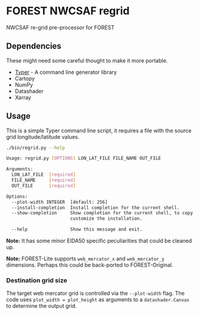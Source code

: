 # FOREST NWCSAF regrid
NWCSAF re-grid pre-processor for FOREST

## Dependencies

These might need some careful thought to make it more portable.

- [Typer](https://typer.tiangolo.com/) - A command line generator library
- Cartopy
- NumPy
- Datashader
- Xarray

## Usage

This is a simple Typer command line script, it requires a file with the source grid longitude/latitude
values.

```sh
./bin/regrid.py --help

Usage: regrid.py [OPTIONS] LON_LAT_FILE FILE_NAME OUT_FILE

Arguments:
  LON_LAT_FILE  [required]
  FILE_NAME     [required]
  OUT_FILE      [required]

Options:
  --plot-width INTEGER  [default: 256]
  --install-completion  Install completion for the current shell.
  --show-completion     Show completion for the current shell, to copy it or
                        customize the installation.

  --help                Show this message and exit.
```

**Note:** It has some minor EIDA50 specific peculiarities that could be cleaned up.

**Note:** FOREST-Lite supports `web_mercator_x` and `web_mercator_y` dimensions. Perhaps this could be back-ported to FOREST-Original.

### Destination grid size

The target web mercator grid is controlled via the `--plot-width` flag. The code uses `plot_width = plot_height` as arguments to a `datashader.Canvas` to determine the output grid.


